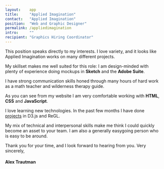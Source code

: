 ```yaml
---
layout:    app
title:     "Applied Imagination"
contact:   "Applied Imagination"
position:  "Web and Graphic Designer"
permalink: /appliedimagination
intro:     ""
recipient: "Graphics Hiring Coordinator"
---
```

<p>
    This position speaks directly to my interests. I love variety, and it looks like Applied Imagination works on many different projects. 
</p>
<p>
    My skillset makes me well suited for this role: I am design-minded with plenty of experience doing mockups in <b>Sketch</b> and the <b>Adobe Suite</b>.
</p>
<p>
    I have strong communication skills honed through many hours of hard work as a math teacher and wilderness therapy guide.
</p>
<p>
    As you can see from my website I am very comfortable working with <b>HTML</b>, <b>CSS</b> and <b>JavaScript</b>.
</p>
<p>
    I love learning new technologies. In the past few months I have done <a href="/blog">projects</a> in D3.js and ReGL.
</p>
<p>
    My mix of technical and interpersonal skills make me think I could quickly become an asset to your team. I am also a generally easygoing person who is easy to be around.
</p>
<p>
    Thank you for your time, and I look forward to hearing from you. Very sincerely,
</p>
<h4> Alex Trautman</h4>